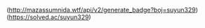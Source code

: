 <!--# Algorithm-->

<!--[![Solved.ac프로필]-->
(http://mazassumnida.wtf/api/v2/generate_badge?boj=suyun329)(https://solved.ac/suyun329)

